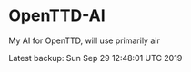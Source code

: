 # OpenTTD-AI
My AI for OpenTTD, will use primarily air

Latest backup: Sun Sep 29 12:48:01 UTC 2019
